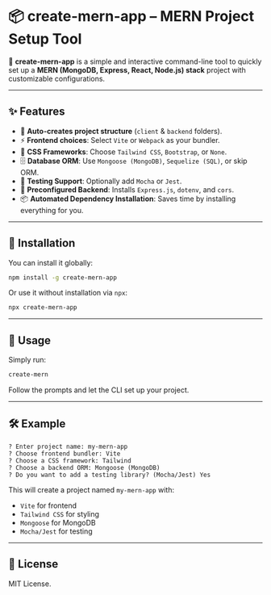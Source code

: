 # 📦 create-mern-app – MERN Project Setup Tool

🚀 **create-mern-app** is a simple and interactive command-line tool to quickly set up a **MERN (MongoDB, Express, React, Node.js) stack** project with customizable configurations.

---

## ✨ Features
- 📁 **Auto-creates project structure** (`client` & `backend` folders).
- ⚡ **Frontend choices**: Select `Vite` or `Webpack` as your bundler.
- 🎨 **CSS Frameworks**: Choose `Tailwind CSS`, `Bootstrap`, or `None`.
- 🗄️ **Database ORM**: Use `Mongoose (MongoDB)`, `Sequelize (SQL)`, or skip ORM.
- 🧪 **Testing Support**: Optionally add `Mocha` or `Jest`.
- 🔧 **Preconfigured Backend**: Installs `Express.js`, `dotenv`, and `cors`.
- 📦 **Automated Dependency Installation**: Saves time by installing everything for you.

---

## 🚀 Installation
You can install it globally:
```sh
npm install -g create-mern-app
```
Or use it without installation via `npx`:
```sh
npx create-mern-app
```

---

## 📖 Usage
Simply run:
```sh
create-mern
```
Follow the prompts and let the CLI set up your project.

---

## 🛠️ Example
```
? Enter project name: my-mern-app
? Choose frontend bundler: Vite
? Choose a CSS framework: Tailwind
? Choose a backend ORM: Mongoose (MongoDB)
? Do you want to add a testing library? (Mocha/Jest) Yes
```
This will create a project named `my-mern-app` with:
- `Vite` for frontend
- `Tailwind CSS` for styling
- `Mongoose` for MongoDB
- `Mocha/Jest` for testing

---

## 📜 License
MIT License.